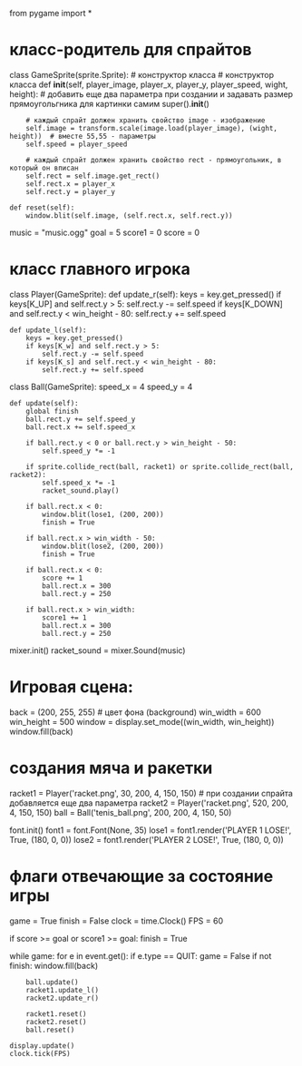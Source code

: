 from pygame import *


# класс-родитель для спрайтов
class GameSprite(sprite.Sprite):
    # конструктор класса
    # конструктор класса
    def __init__(self, player_image, player_x, player_y, player_speed, wight,
                 height):  # добавить еще два параметра при создании и задавать размер прямоугольгника для картинки самим
        super().__init__()

        # каждый спрайт должен хранить свойство image - изображение
        self.image = transform.scale(image.load(player_image), (wight, height))  # вместе 55,55 - параметры
        self.speed = player_speed

        # каждый спрайт должен хранить свойство rect - прямоугольник, в который он вписан
        self.rect = self.image.get_rect()
        self.rect.x = player_x
        self.rect.y = player_y

    def reset(self):
        window.blit(self.image, (self.rect.x, self.rect.y))

music = "music.ogg"
goal = 5
score1 = 0
score = 0


# класс главного игрока
class Player(GameSprite):
    def update_r(self):
        keys = key.get_pressed()
        if keys[K_UP] and self.rect.y > 5:
            self.rect.y -= self.speed
        if keys[K_DOWN] and self.rect.y < win_height - 80:
            self.rect.y += self.speed

    def update_l(self):
        keys = key.get_pressed()
        if keys[K_w] and self.rect.y > 5:
            self.rect.y -= self.speed
        if keys[K_s] and self.rect.y < win_height - 80:
            self.rect.y += self.speed


class Ball(GameSprite):
    speed_x = 4
    speed_y = 4

    def update(self):
        global finish
        ball.rect.y += self.speed_y
        ball.rect.x += self.speed_x

        if ball.rect.y < 0 or ball.rect.y > win_height - 50:
            self.speed_y *= -1

        if sprite.collide_rect(ball, racket1) or sprite.collide_rect(ball, racket2):
            self.speed_x *= -1
            racket_sound.play()

        if ball.rect.x < 0:
            window.blit(lose1, (200, 200))
            finish = True

        if ball.rect.x > win_width - 50:
            window.blit(lose2, (200, 200))
            finish = True

        if ball.rect.x < 0:
            score += 1
            ball.rect.x = 300
            ball.rect.y = 250

        if ball.rect.x > win_width:
            score1 += 1
            ball.rect.x = 300
            ball.rect.y = 250


mixer.init()
racket_sound = mixer.Sound(music)


# Игровая сцена:
back = (200, 255, 255)  # цвет фона (background)
win_width = 600
win_height = 500
window = display.set_mode((win_width, win_height))
window.fill(back)

# создания мяча и ракетки
racket1 = Player('racket.png', 30, 200, 4, 150, 150)  # при создании спрайта добавляется еще два параметра
racket2 = Player('racket.png', 520, 200, 4, 150, 150)
ball = Ball('tenis_ball.png', 200, 200, 4, 150, 50)

font.init()
font1 = font.Font(None, 35)
lose1 = font1.render('PLAYER 1 LOSE!', True, (180, 0, 0))
lose2 = font1.render('PLAYER 2 LOSE!', True, (180, 0, 0))

# флаги отвечающие за состояние игры
game = True
finish = False
clock = time.Clock()
FPS = 60

if score >= goal or score1 >= goal:
    finish = True


while game:
    for e in event.get():
        if e.type == QUIT:
            game = False
    if not finish:
        window.fill(back)

        ball.update()
        racket1.update_l()
        racket2.update_r()

        racket1.reset()
        racket2.reset()
        ball.reset()

    display.update()
    clock.tick(FPS)

